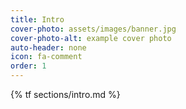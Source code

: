```yaml
---
title: Intro
cover-photo: assets/images/banner.jpg
cover-photo-alt: example cover photo
auto-header: none
icon: fa-comment
order: 1
---
```


{% tf sections/intro.md %}
